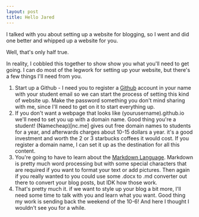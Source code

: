 ```yaml
---
layout: post
title: Hello Jared
---
```

  I talked with you about setting up a website for blogging, so I went and did one better and whipped up a website for you. 
  
  Well, that's only half true. 
   
  In reality, I cobbled this together to show show you what you'll need to get going. I can do most of the legwork for setting up your website, but there's a few things I'll need from you.
  
  1. Start up a Github - I need you to register a [Github](www.github.com) account in your name with your student email so we can start the process of setting this kind of website up. Make the password something you don't mind sharing with me, since I'll need to get on it to start everything up.
  2. If you don't want a webpage that looks like (yourusername).github.io we'll need to set you up with a domain name. Good thing you're a student! (Namecheap)[nc.me] gives out free domain names to students for a year, and afterwards charges about 10-15 dollars a year. it's a good investment and worth the 2 or 3 starbucks coffees it would cost. If you register a domain name, I can set it up as the destination for all this content.
  3. You're going to have to learn about the [Markdown Language](https://www.markdownguide.org/getting-started). Markdown is pretty much word processing but with some special characters that are required if you want to format your text or add pictures. Then again if you really wanted to you could use some .docx to .md converter out there to convert your blog posts, but IDK how those work.
  4. That's pretty much it. if we want to style up your blog a bit more, I'll need some time to talk with you and learn what you want. Good thing my work is sending back the weekend of the 10-6! And here I thought I wouldn't see you for a while.
  
  
